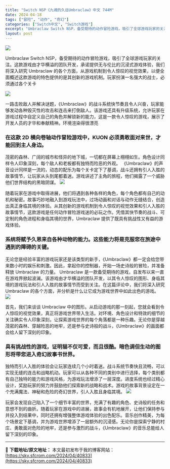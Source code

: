```yaml
---
title: "Switch NSP《九魂的久远Umbraclaw》中文 744M"
date: 2024-04-18
tags: ["冒险", "动作", "奇幻"]
categories: ["Switch中文", "Switch游戏"]
excerpt: "Umbraclaw Switch NSP，备受期待的动作冒险游戏，吸引了全球游戏玩家的关注。这款游戏由才华横溢的团队开发，承诺提供无与伦比的沉浸式游戏体验，我们将深入研究 Umbraclaw 的各个方面，从游戏机制到令人惊叹的视觉效果，以便全面概述这款游戏的特色提供的是其创新的游戏机制。玩家扮演一名&hellip;"
layout: post
---
```


<img class="aligncenter" src="https://sky.sfcrom.com/wp-content/uploads/2024/04/20240418081748-4a674.jpeg" />

Umbraclaw Switch NSP，备受期待的动作冒险游戏，吸引了全球游戏玩家的关注。这款游戏由才华横溢的团队开发，承诺提供无与伦比的沉浸式游戏体验，我们将深入研究 Umbraclaw 的各个方面，从游戏机制到令人惊叹的视觉效果，以便全面概述这款游戏的特色提供的是其创新的游戏机制。玩家扮演一名强大的战士，必须通过各个关卡

<img src="https://sky.sfcrom.com/wp-content/uploads/2024/04/20240418081751-9638b.jpeg" />

<span>一路击败敌人并解决谜题，《Umbraclaw》的战斗系统快节奏且令人兴奋，玩家能够发动各种毁灭性的攻击和连击来打倒敌人。该游戏还具有升级系统，允许玩家在游戏过程中自定义自己的角色并解锁新的能力，这是一款令人惊叹的游戏，展示了开发人员的才华和奉献精神。环境渲染得很漂亮</span>
<h3><span>在这款 2D 横向卷轴动作冒险游戏中，KUON 必须勇敢面对来世，才能回到主人身边。</span></h3>
<span>茂密的森林、广阔的城市和怪异的地下城，一切都在屏幕上栩栩如生。角色设计同样令人印象深刻，每个敌人和老板都有独特而险恶的外观。 《Umbraclaw》的声音设计同样是一流的，动态的配乐为每个关卡定下了基调，战斗还拥有引人入胜的故事情节，让玩家从头到尾都着迷。游戏讲述了主角的旅程，他们揭露了一个威胁他们世界结构的黑暗阴谋。</span>

<img src="https://sky.sfcrom.com/wp-content/uploads/2024/04/20240418081751-da918.jpeg" />

<span>随着玩家在游戏中取得进展，他们将遇到各种各样的角色，每个角色都有自己的动机和秘密。故事巧妙地融入到游戏玩法中，过场动画和对话与动作无缝结合，创造出真正身临其境的体验。从其创新的游戏机制到令人惊叹的视觉效果和引人入胜的故事情节，这款游戏是任何动作冒险游戏迷的必玩之作。凭借其快节奏的战斗、可定制的角色进程和身临其境的世界，Umbraclaw 提供了既具有挑战性又有益的游戏体验。</span>
<h3><span>系统将赋予久恩来自各种动物的能力。这些能力将是克服您在旅途中遇到的障碍的关键。</span></h3>
<span>无论您是经验丰富的游戏玩家还是该类型的新手，《Umbraclaw》都一定会给您带来数小时的娱乐和刺激。因此，拿起你的控制器，开始一场史诗般的冒险，并准备释放 Umbraclaw 的力量。 Umbraclaw 是一款备受期待的游戏，自发布以来一直在游戏界掀起波澜。该游戏由才华横溢的团队开发，以其令人惊叹的图形、身临其境的游戏玩法和引人入胜的故事情节而受到关注。在这篇评论中，我们将深入研究 Umbraclaw 的各个方面，并分析是什么让它成为游戏世界中如此出色的游戏。</span>

<img src="https://sky.sfcrom.com/wp-content/uploads/2024/04/20240418081752-32a17.jpeg" />

<span>首先，我们来谈谈 Umbraclaw 中的图形。从启动游戏的那一刻起，您就会看到令人惊叹的视觉效果，真正将游戏世界带入生活。对环境、角色设计和特效的细节的关注确实令人印象深刻，让探索游戏世界的每个角落都是一种乐趣。无论你是穿越茂密的森林、穿越险恶的地牢，还是参与史诗般的战斗，《Umbraclaw》的画面都会给人留下深刻的印象。</span>
<h3><span>具有挑战性的游戏，证明猫不仅可爱，而且很酷。暗色调但生动的图形将带您进入奇幻故事书世界。</span></h3>
<span>独特而引人入胜的体验会让玩家连续几个小时着迷。战斗系统节奏快且流畅，可以实现无缝的连击和战略机动。玩家可以从各种不同的类别中进行选择，每个类别都有自己独特的能力和游戏风格，为游戏玩法增添了一层深度。进度系统也经过精心设计，奖励玩家的努力并鼓励他们探索新的战略和战术。游戏的故事背景设定在一个充满魔法、神秘和危险的奇幻世界，引人入胜且身临其境。</span>

<img src="https://sky.sfcrom.com/wp-content/uploads/2024/04/20240418081752-73ba9.jpeg" />

玩家会发现自己陷入了一个细节丰富的世界，充满了有趣的角色、史诗般的任务和意想不到的曲折。随着玩家在游戏中的进展，故事会有机地展开，让他们保持参与并投入到结果中，同时还拥有增强整体游戏体验的出色配乐。音乐创作精美，为每个场景定下基调，并为游戏世界增添了一层额外的沉浸感。无论你是探索宁静的村庄、勇敢面对危险的地牢，还是参与激烈的战斗，《Umbraclaw》的音乐总能给人留下深刻的印象。

---
📖 **下载地址/原文地址：** 本文最初发布于我的博客网站：[https://sky.sfcrom.com/2024/04/40833](https://sky.sfcrom.com/2024/04/40833)
